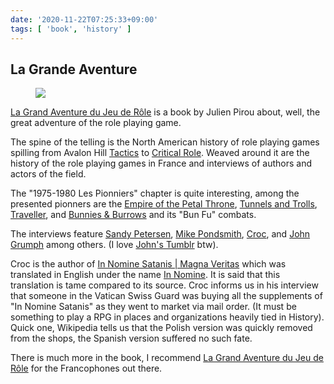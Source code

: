 ```yaml
---
date: '2020-11-22T07:25:33+09:00'
tags: [ 'book', 'history' ]
---
```


## La Grande Aventure

<figure class="left">
<img src="images/20201122_lgadjdr.jpg" loading="lazy" />
<!--
<figcaption>The cast entry for the Lost Boys</figcaption>
-->
</figure>

[La Grand Aventure du Jeu de Rôle](https://amzn.to/3kQtIVt) is a book by Julien Pirou about, well, the great adventure of the role playing game.

The spine of the telling is the North American history of role playing games spilling from Avalon Hill [Tactics](https://en.wikipedia.org/wiki/Tactics_(game)) to [Critical Role](https://en.wikipedia.org/wiki/Critical_Role). Weaved around it are the history of the role playing games in France and interviews of authors and actors of the field.

The "1975-1980 Les Pionniers" chapter is quite interesting, among the presented pionners are the [Empire of the Petal Throne](https://en.wikipedia.org/wiki/Empire_of_the_Petal_Throne), [Tunnels and Trolls](https://en.wikipedia.org/wiki/Tunnels_%26_Trolls), [Traveller](https://en.wikipedia.org/wiki/Traveller_(role-playing_game)), and [Bunnies & Burrows](https://en.wikipedia.org/wiki/Bunnies_%26_Burrows) and its "Bun Fu" combats.

The interviews feature [Sandy Petersen](https://en.wikipedia.org/wiki/Sandy_Petersen), [Mike Pondsmith](https://en.wikipedia.org/wiki/Mike_Pondsmith), [Croc](https://en.wikipedia.org/wiki/Croc_(game_designer)), and [John Grumph](http://legrumph.org/Terrier/) among others. (I love [John's Tumblr](https://legrumph.tumblr.com/) btw).

Croc is the author of [In Nomine Satanis | Magna Veritas](https://en.wikipedia.org/wiki/In_Nomine_Satanis/Magna_Veritas) which was translated in English under the name [In Nomine](https://en.wikipedia.org/wiki/In_Nomine_(role-playing_game)). It is said that this translation is tame compared to its source. Croc informs us in his interview that someone in the Vatican Swiss Guard was buying all the supplements of "In Nomine Satanis" as they went to market via mail order. (It must be something to play a RPG in places and organizations heavily tied in History). Quick one, Wikipedia tells us that the Polish version was quickly removed from the shops, the Spanish version suffered no such fate.

There is much more in the book, I recommend [La Grand Aventure du Jeu de Rôle](https://amzn.to/3kQtIVt) for the Francophones out there.

